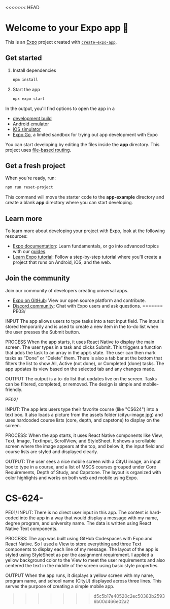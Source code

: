 <<<<<<< HEAD
# Welcome to your Expo app 👋

This is an [Expo](https://expo.dev) project created with [`create-expo-app`](https://www.npmjs.com/package/create-expo-app).

## Get started

1. Install dependencies

   ```bash
   npm install
   ```

2. Start the app

   ```bash
   npx expo start
   ```

In the output, you'll find options to open the app in a

- [development build](https://docs.expo.dev/develop/development-builds/introduction/)
- [Android emulator](https://docs.expo.dev/workflow/android-studio-emulator/)
- [iOS simulator](https://docs.expo.dev/workflow/ios-simulator/)
- [Expo Go](https://expo.dev/go), a limited sandbox for trying out app development with Expo

You can start developing by editing the files inside the **app** directory. This project uses [file-based routing](https://docs.expo.dev/router/introduction).

## Get a fresh project

When you're ready, run:

```bash
npm run reset-project
```

This command will move the starter code to the **app-example** directory and create a blank **app** directory where you can start developing.

## Learn more

To learn more about developing your project with Expo, look at the following resources:

- [Expo documentation](https://docs.expo.dev/): Learn fundamentals, or go into advanced topics with our [guides](https://docs.expo.dev/guides).
- [Learn Expo tutorial](https://docs.expo.dev/tutorial/introduction/): Follow a step-by-step tutorial where you'll create a project that runs on Android, iOS, and the web.

## Join the community

Join our community of developers creating universal apps.

- [Expo on GitHub](https://github.com/expo/expo): View our open source platform and contribute.
- [Discord community](https://chat.expo.dev): Chat with Expo users and ask questions.
=======
PE03/

INPUT
The app allows users to type tasks into a text input field. The input is stored temporarily and is used to create a new item in the to-do list when the user presses the Submit button.

PROCESS
When the app starts, it uses React Native to display the main screen. The user types in a task and clicks Submit. This triggers a function that adds the task to an array in the app’s state. The user can then mark tasks as “Done” or “Delete” them. There is also a tab bar at the bottom that filters the list to show All, Active (not done), or Completed (done) tasks. The app updates its view based on the selected tab and any changes made.

OUTPUT
The output is a to-do list that updates live on the screen. Tasks can be filtered, completed, or removed. The design is simple and mobile-friendly.


PE02/

INPUT:
The app lets users type their favorite course (like "CS624") into a text box. It also loads a picture from the assets folder (cityu-image.jpg) and uses hardcoded course lists (core, depth, and capstone) to display on the screen.

PROCESS:
When the app starts, it uses React Native components like View, Text, Image, TextInput, ScrollView, and StyleSheet. It shows a scrollable screen where the image appears at the top, and below it, the input field and course lists are styled and displayed clearly.

OUTPUT:
The user sees a nice mobile screen with a CityU image, an input box to type in a course, and a list of MSCS courses grouped under Core Requirements, Depth of Study, and Capstone. The layout is organized with color highlights and works on both web and mobile using Expo.


# CS-624-
PE01/
INPUT:
There is no direct user input in this app. The content is hard-coded into the app in a way that would display a message with my name, degree program, and university name. The data is written using React Native Text components.

PROCESS:
The app was built using GitHub Codespaces with Expo and React Native. So I used a View to store everything and three Text components to display each line of my message. The layout of the app is styled using StyleSheet as per the assignment requirement. I applied a yellow background color to the View to meet the user requirements and also centered the text in the middle of the screen using basic style properties.

OUTPUT 
When the app runs, it displays a yellow screen with my name, program name, and school name (CityU) displayed across three lines. This serves the purpose of creating a simple mobile app.
>>>>>>> d5c5b17e40520c2ec50383b25936b00d466e02a2

